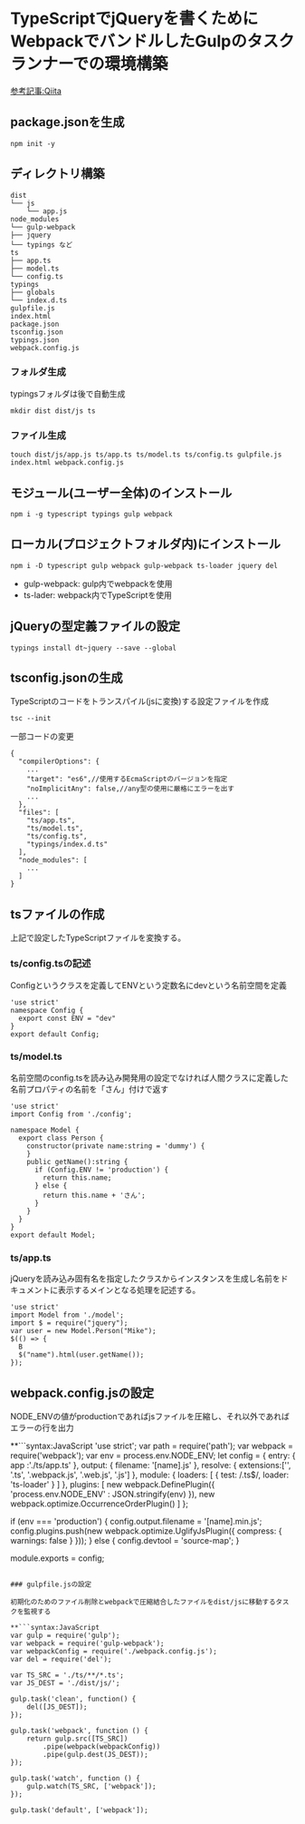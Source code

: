 # TypeScriptでjQueryを書くためにWebpackでバンドルしたGulpのタスクランナーでの環境構築

[参考記事:Qiita](http://qiita.com/d-dai/items/af40f61a0d559081e2b5 "2016/7/04")

## package.jsonを生成

```syntax:cli
npm init -y
```

## ディレクトリ構築

```
dist
└── js
    └── app.js
node_modules
└── gulp-webpack
├── jquery
└── typings など
ts
├── app.ts
├── model.ts
└── config.ts
typings
├── globals
└── index.d.ts
gulpfile.js
index.html
package.json
tsconfig.json
typings.json
webpack.config.js
```

### フォルダ生成

typingsフォルダは後で自動生成

```syntax:cli
mkdir dist dist/js ts
```

### ファイル生成

```syntax:cli
touch dist/js/app.js ts/app.ts ts/model.ts ts/config.ts gulpfile.js index.html webpack.config.js
```

## モジュール(ユーザー全体)のインストール

```syntax:cli
npm i -g typescript typings gulp webpack
```

## ローカル(プロジェクトフォルダ内)にインストール

```
npm i -D typescript gulp webpack gulp-webpack ts-loader jquery del
```

- gulp-webpack: gulp内でwebpackを使用
- ts-lader: webpack内でTypeScriptを使用

## jQueryの型定義ファイルの設定

```syntax:cli
typings install dt~jquery --save --global
```

## tsconfig.jsonの生成

TypeScriptのコードをトランスパイル(jsに変換)する設定ファイルを作成

```syntax:cli
tsc --init
```

一部コードの変更
```syntax:json
{
  "compilerOptions": {
    ...
    "target": "es6",//使用するEcmaScriptのバージョンを指定
    "noImplicitAny": false,//any型の使用に厳格にエラーを出す
    ...
  },
  "files": [
    "ts/app.ts",
    "ts/model.ts",
    "ts/config.ts",
    "typings/index.d.ts"
  ],
  "node_modules": [
    ...
  ]
}
```

## tsファイルの作成

上記で設定したTypeScriptファイルを変換する。

### ts/config.tsの記述

Configというクラスを定義してENVという定数名にdevという名前空間を定義

```syntax:TypeScript
'use strict'
namespace Config {
  export const ENV = "dev"
}
export default Config;
```

### ts/model.ts

名前空間のconfig.tsを読み込み開発用の設定でなければ人間クラスに定義した名前プロパティの名前を「さん」付けで返す

```syntax:json
'use strict'
import Config from './config';

namespace Model {
  export class Person {
    constructor(private name:string = 'dummy') {
    }
    public getName():string {
      if (Config.ENV != 'production') {
        return this.name;
      } else {
        return this.name + 'さん';
      }
    }
  }
}
export default Model;
```

### ts/app.ts

jQueryを読み込み固有名を指定したクラスからインスタンスを生成し名前をドキュメントに表示するメインとなる処理を記述する。

```syntax:TypeScript
'use strict'
import Model from './model';
import $ = require("jquery");
var user = new Model.Person("Mike");
$(() => {
  B
  $("name").html(user.getName());
});
```

## webpack.config.jsの設定

NODE_ENVの値がproductionであればjsファイルを圧縮し、それ以外であればエラーの行を出力

**```syntax:JavaScript
'use strict';
var path = require('path');
var webpack = require('webpack');
var env = process.env.NODE_ENV;
let config = {
    entry: {
        app :'./ts/app.ts'
    },
    output: {
        filename: '[name].js'
    },
    resolve: {
        extensions:['', '.ts', '.webpack.js', '.web.js', '.js']
    },
    module: {
        loaders: [
            { test: /\.ts$/, loader: 'ts-loader' }
        ]
    },
    plugins: [
        new webpack.DefinePlugin({
            'process.env.NODE_ENV' : JSON.stringify(env)
        }),
        new webpack.optimize.OccurrenceOrderPlugin()
    ]
};

if (env === 'production') {
    config.output.filename = '[name].min.js';
    config.plugins.push(new webpack.optimize.UglifyJsPlugin({
        compress: {
            warnings: false
        }
    }));
} else {
    config.devtool = 'source-map';
}

module.exports = config;
```

### gulpfile.jsの設定

初期化のためのファイル削除とwebpackで圧縮結合したファイルをdist/jsに移動するタスクを監視する

**```syntax:JavaScript
var gulp = require('gulp');
var webpack = require('gulp-webpack');
var webpackConfig = require('./webpack.config.js');
var del = require('del');

var TS_SRC = './ts/**/*.ts';
var JS_DEST = './dist/js/';

gulp.task('clean', function() {
    del([JS_DEST]);
});

gulp.task('webpack', function () {
    return gulp.src([TS_SRC])
        .pipe(webpack(webpackConfig))
        .pipe(gulp.dest(JS_DEST));
});

gulp.task('watch', function () {
    gulp.watch(TS_SRC, ['webpack']);
});

gulp.task('default', ['webpack']);
```
